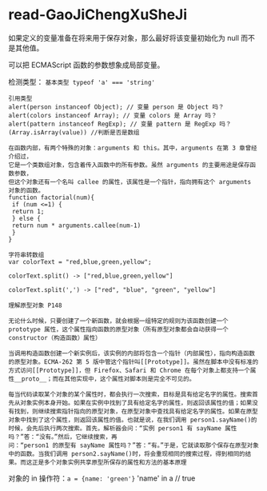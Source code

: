 # read-GaoJiChengXuSheJi

如果定义的变量准备在将来用于保存对象，那么最好将该变量初始化为 null 而不是其他值。<br>

可以把 ECMAScript 函数的参数想象成局部变量。<br>

检测类型：
`基本类型 typeof 'a' === 'string'`
```
引用类型 
alert(person instanceof Object); // 变量 person 是 Object 吗？
alert(colors instanceof Array); // 变量 colors 是 Array 吗？
alert(pattern instanceof RegExp); // 变量 pattern 是 RegExp 吗？
(Array.isArray(value)) //判断是否是数组

```


```
在函数内部，有两个特殊的对象：arguments 和 this。其中，arguments 在第 3 章曾经介绍过，
它是一个类数组对象，包含着传入函数中的所有参数。虽然 arguments 的主要用途是保存函数参数，
但这个对象还有一个名叫 callee 的属性，该属性是一个指针，指向拥有这个 arguments 对象的函数。
function factorial(num){ 
 if (num <=1) { 
 return 1; 
 } else { 
 return num * arguments.callee(num-1) 
 } 
} 
```
```
字符串转数组
var colorText = "red,blue,green,yellow"; 

colorText.split() -> ["red,blue,green,yellow"]

colorText.split(',') -> ["red", "blue", "green", "yellow"]
```

```
理解原型对象 P148

无论什么时候，只要创建了一个新函数，就会根据一组特定的规则为该函数创建一个 prototype 属性，这个属性指向函数的原型对象（所有原型对象都会自动获得一个 constructor（构造函数）属性）

当调用构造函数创建一个新实例后，该实例的内部将包含一个指针（内部属性），指向构造函数的原型对象。ECMA-262 第 5 版中管这个指针叫[[Prototype]]。虽然在脚本中没有标准的方式访问[[Prototype]]，但 Firefox、Safari 和 Chrome 在每个对象上都支持一个属性__proto__；而在其他实现中，这个属性对脚本则是完全不可见的。

每当代码读取某个对象的某个属性时，都会执行一次搜索，目标是具有给定名字的属性。搜索首先从对象实例本身开始。如果在实例中找到了具有给定名字的属性，则返回该属性的值；如果没有找到，则继续搜索指针指向的原型对象，在原型对象中查找具有给定名字的属性。如果在原型对象中找到了这个属性，则返回该属性的值。也就是说，在我们调用 person1.sayName()的时候，会先后执行两次搜索。首先，解析器会问：“实例 person1 有 sayName 属性吗？”答：“没有。”然后，它继续搜索，再
问：“person1 的原型有 sayName 属性吗？”答：“有。”于是，它就读取那个保存在原型对象中的函数。当我们调用 person2.sayName()时，将会重现相同的搜索过程，得到相同的结果。而这正是多个对象实例共享原型所保存的属性和方法的基本原理
```
对象的 in 操作符：`a = {name: 'green'}` 'name' in a // true
